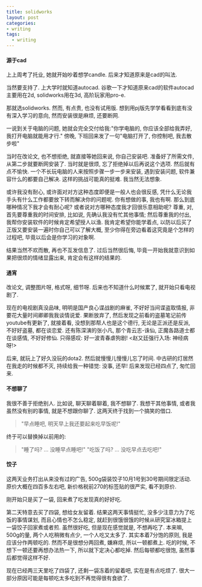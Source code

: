 ```yaml
---
title: solidworks
layout: post
categories:
- writing
tags:
  - writing
---
```



#### 源于cad

上上周考了托业, 她就开始吵着想学candle. 后来才知道原来是cad的叫法.

当然要支持了. 上大学时就知道autocad. 谷歌一下才知道原来cad的软件autocad主要用在2d, solidworks用在3d, 高阶玩家用pro-e.

那就选solidworks. 然而, 有点贵, 也没有试用版. 想到用pj版先学学看看到底有没有深入学习的意向, 然而安装很是麻烦, 还要断网. 

一说到关于电脑的问题, 她就会完全交付给我:"你学电脑的, 你应该全部给我弄好, 我打开电脑就能用才行." 傍晚, 下班回来发了一句"电脑打开了, 你控制吧, 我去散步啦"

当时在改论文, 也不想拒绝, 就直接等她回来说, 你自己安装吧. 准备好了所需文件, 从第二步就要断网安装了. 当时就是很烦, 忘了拒绝掉以后再说这个选项. 然后就有点不愉快. 一个不长玩电脑的人来按照步骤一步一步来安装, 遇到安装问题, 软件兼容什么的都要自己解决. 这样的挑战可能真的挺难. 我当然无法想象.

或许我没有耐心, 或许面对对方这种态度即便是一般人也会很反感, 凭什么无论我手头有什么工作都要放下转而解决你的问题呢. 你有想做的事, 我也有啊. 那么到底哪种情况下我才会有耐心呢? 或者说对方哪种态度我才回很乐意相助呢? 尊重, 对, 首先要尊重我的时间安排, 比如说, 先确认我没有忙其他事情; 然后尊重我的付出, 我帮你安装软件的时候肯定希望授人以渔. 我肯定希望你能学着点, 以防以后买了正版又要安装一遍时你自己可以了解大概, 至少你得在旁边看着这究竟是个怎样的过程吧, 毕竟以后会是你学习的对象啊.

结果当然不欢而散, 再也不互发信息了. 过后当然很后悔, 毕竟一开始我就意识到如果把很烦的情绪显露出来, 肯定会有这样的结果的.

#### 通宵

改论文, 调整图片呀, 格式呀, 细节呀. 后来也不知道什么时候累了, 就开始只看电视剧了.

现在的电视剧真没品味, 明明是国产良心谍战剧的麻雀, 不好好当间谍盗取情报, 非要花大量时间卿卿我我谈情说爱. 果断放弃了, 然后发现之前看的盗墓笔记前传youtube有更新了, 就接着看, 没想到那帮人也是这个德行, 无论是正派还是反派, 不好好盗墓, 都在谈恋爱. 还有陈深演的张小凡, 那个青云志-诛仙, 正魔各路道士都在谈感情, 不好好修仙. 只得感叹: 好一波青春虐狗剧! <赵又廷强行入场: 神经病呀!>

后来, 就玩上了好久没玩的dota2. 然后就慢慢儿慢慢儿忘了时间. 中古研的灯居然在我走的时候都不灭, 持续给我一种错觉: 没事, 还早! 后来发现已经四点了, 匆忙回来.

#### 不想聊了

我很不善于拒绝别人. 比如说, 聊天聊着聊着, 我不想聊了. 我想干其他事情, 或者我虽然没有别的事情, 就是不想跟你聊了. 这两天终于找到一个搞笑的借口.

> "早点睡吧, 明天早上我还要起来吃早饭呢!"

终于可以替换掉以前用的:

> "睡了吗? ... 没睡早点睡吧!"
> "吃饭了吗? ... 没吃早点去吃吧!"

#### 饺子

这两天业务打出从来没有过的广告, 500g袋装饺子10月1号到30号期间限定活动. 原价大概在四百多左右吧, 新价格税前270的标签贴的很严实, 看不到原价.

刚开始只是买了一袋, 回来煮了吃发现真的好好吃.

第二天特意去买了四袋, 想给女友留着. 结果这两天事情挺忙, 没多少注意力为了吃饭的事情谋划, 而且心情也不怎么稳定, 就赶到很饿很饿的时候从研究室冰箱提上一袋饺子回家煮或者煎. 虽然很好吃, 但是现在感觉就是, 不想再吃了. 本来嘛, 500g的量, 两个人吃稍微有点少, 一个人吃又太多了. 其实本着7分饱的原则, 我是应该分作两顿吃的. 然而不是很想分两回煮, 嫌麻烦, 所以一顿都煮上. 吃的时候, 不想下一顿还要再想办法热一下, 所以就下定决心都吃掉. 然后每顿都吃很饱, 虽然事后都觉得这样不好.

现在已经两三天里吃了四袋了, 还剩一袋冻着的留着吧, 实在是有点吃烦了. 很大一部分原因可能是每顿吃太多吃到不再觉得很有食欲了.

